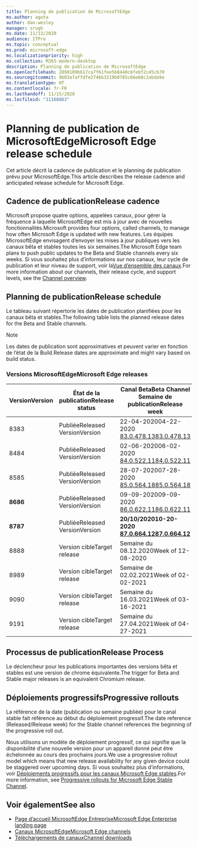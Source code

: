 ```yaml
---
title: Planning de publication de MicrosoftEdge
ms.author: aguta
author: dan-wesley
manager: srugh
ms.date: 11/13/2020
audience: ITPro
ms.topic: conceptual
ms.prod: microsoft-edge
ms.localizationpriority: high
ms.collection: M365-modern-desktop
description: Planning de publication de MicrosoftEdge
ms.openlocfilehash: 2890109b617ca7f61fee568440c6febf2c45cb70
ms.sourcegitcommit: 9b03a7affdfe2746b3219b0785c66e68c2abda9e
ms.translationtype: HT
ms.contentlocale: fr-FR
ms.lasthandoff: 11/15/2020
ms.locfileid: "11168863"
---
```

# <span data-ttu-id="4c768-103">Planning de publication de MicrosoftEdge</span><span class="sxs-lookup"><span data-stu-id="4c768-103">Microsoft Edge release schedule</span></span>

<span data-ttu-id="4c768-104">Cet article décrit la cadence de publication et le planning de publication prévu pour MicrosoftEdge.</span><span class="sxs-lookup"><span data-stu-id="4c768-104">This article describes the release cadence and anticipated release schedule for Microsoft Edge.</span></span>

## <span data-ttu-id="4c768-105">Cadence de publication</span><span class="sxs-lookup"><span data-stu-id="4c768-105">Release cadence</span></span>

<span data-ttu-id="4c768-106">Microsoft propose quatre options, appelées canaux, pour gérer la fréquence à laquelle MicrosoftEdge est mis à jour avec de nouvelles fonctionnalités.</span><span class="sxs-lookup"><span data-stu-id="4c768-106">Microsoft provides four options, called channels, to manage how often Microsoft Edge is updated with new features.</span></span> <span data-ttu-id="4c768-107">Les équipes MicrosoftEdge envisagent d’envoyer les mises à jour publiques vers les canaux bêta et stables toutes les six semaines.</span><span class="sxs-lookup"><span data-stu-id="4c768-107">The Microsoft Edge team plans to push public updates to the Beta and Stable channels every six weeks.</span></span> <span data-ttu-id="4c768-108">Si vous souhaitez plus d’informations sur nos canaux, leur cycle de publication et leur niveau de support, voir la[Vue d’ensemble des canaux](https://docs.microsoft.com/DeployEdge/microsoft-edge-channels#channel-overview).</span><span class="sxs-lookup"><span data-stu-id="4c768-108">For more information about our channels, their release cycle, and support levels, see the [Channel overview](https://docs.microsoft.com/DeployEdge/microsoft-edge-channels#channel-overview).</span></span>

## <span data-ttu-id="4c768-109">Planning de publication</span><span class="sxs-lookup"><span data-stu-id="4c768-109">Release schedule</span></span>

<span data-ttu-id="4c768-110">Le tableau suivant répertorie les dates de publication planifiées pour les canaux bêta et stables.</span><span class="sxs-lookup"><span data-stu-id="4c768-110">The following table lists the planned release dates for the Beta and Stable channels.</span></span>

> [!NOTE]
> <span data-ttu-id="4c768-111">Les dates de publication sont approximatives et peuvent varier en fonction de l’état de la Build.</span><span class="sxs-lookup"><span data-stu-id="4c768-111">Release dates are approximate and might vary based on build status.</span></span>

### <span data-ttu-id="4c768-112">Versions MicrosoftEdge</span><span class="sxs-lookup"><span data-stu-id="4c768-112">Microsoft Edge releases</span></span>

| <span data-ttu-id="4c768-113">Version</span><span class="sxs-lookup"><span data-stu-id="4c768-113">Version</span></span> | <span data-ttu-id="4c768-114">État de la publication</span><span class="sxs-lookup"><span data-stu-id="4c768-114">Release status</span></span> | <span data-ttu-id="4c768-115">Canal Beta</span><span class="sxs-lookup"><span data-stu-id="4c768-115">Beta Channel</span></span><br><span data-ttu-id="4c768-116">Semaine de publication</span><span class="sxs-lookup"><span data-stu-id="4c768-116">Release week</span></span> | <span data-ttu-id="4c768-117">Canal Stable</span><span class="sxs-lookup"><span data-stu-id="4c768-117">Stable Channel</span></span><br><span data-ttu-id="4c768-118">Semaine de publication</span><span class="sxs-lookup"><span data-stu-id="4c768-118">Release week</span></span> |
|---------|-----|------|--------|
| <span data-ttu-id="4c768-119">83</span><span class="sxs-lookup"><span data-stu-id="4c768-119">83</span></span> | <span data-ttu-id="4c768-120">Publiée</span><span class="sxs-lookup"><span data-stu-id="4c768-120">Released</span></span><br><span data-ttu-id="4c768-121">Version</span><span class="sxs-lookup"><span data-stu-id="4c768-121">Version</span></span> | <span data-ttu-id="4c768-122">22-04-2020</span><span class="sxs-lookup"><span data-stu-id="4c768-122">04-22-2020</span></span><br>[<span data-ttu-id="4c768-123">83.0.478.13</span><span class="sxs-lookup"><span data-stu-id="4c768-123">83.0.478.13</span></span>](https://docs.microsoft.com/DeployEdge/microsoft-edge-relnote-beta-channel#version-83047813-april-22) | <span data-ttu-id="4c768-124">21-05-2020</span><span class="sxs-lookup"><span data-stu-id="4c768-124">05-21-2020</span></span><br> [<span data-ttu-id="4c768-125">83.0.478.37</span><span class="sxs-lookup"><span data-stu-id="4c768-125">83.0.478.37</span></span>](https://docs.microsoft.com/DeployEdge/microsoft-edge-relnote-stable-channel#version-83047837-may-21) |
| <span data-ttu-id="4c768-126">84</span><span class="sxs-lookup"><span data-stu-id="4c768-126">84</span></span> | <span data-ttu-id="4c768-127">Publiée</span><span class="sxs-lookup"><span data-stu-id="4c768-127">Released</span></span><br><span data-ttu-id="4c768-128">Version</span><span class="sxs-lookup"><span data-stu-id="4c768-128">Version</span></span> | <span data-ttu-id="4c768-129">02-06-2020</span><span class="sxs-lookup"><span data-stu-id="4c768-129">06-02-2020</span></span><br>[<span data-ttu-id="4c768-130">84.0.522.11</span><span class="sxs-lookup"><span data-stu-id="4c768-130">84.0.522.11</span></span>](https://docs.microsoft.com/DeployEdge/microsoft-edge-relnote-beta-channel#version-84052211-june-2) | <span data-ttu-id="4c768-131">16-07-2020</span><span class="sxs-lookup"><span data-stu-id="4c768-131">07-16-2020</span></span><br> [<span data-ttu-id="4c768-132">84.0.522.40.</span><span class="sxs-lookup"><span data-stu-id="4c768-132">84.0.522.40</span></span>](https://docs.microsoft.com/DeployEdge/microsoft-edge-relnote-stable-channel#version-84052240-july-16) |
| <span data-ttu-id="4c768-133">85</span><span class="sxs-lookup"><span data-stu-id="4c768-133">85</span></span> | <span data-ttu-id="4c768-134">Publiée</span><span class="sxs-lookup"><span data-stu-id="4c768-134">Released</span></span><br><span data-ttu-id="4c768-135">Version</span><span class="sxs-lookup"><span data-stu-id="4c768-135">Version</span></span> | <span data-ttu-id="4c768-136">28-07-2020</span><span class="sxs-lookup"><span data-stu-id="4c768-136">07-28-2020</span></span><br>[<span data-ttu-id="4c768-137">85.0.564.18</span><span class="sxs-lookup"><span data-stu-id="4c768-137">85.0.564.18</span></span>](https://docs.microsoft.com/DeployEdge/microsoft-edge-relnote-beta-channel#version-85056418-july-28)  | <span data-ttu-id="4c768-138">27-08-2020</span><span class="sxs-lookup"><span data-stu-id="4c768-138">08-27-2020</span></span><br>[<span data-ttu-id="4c768-139">85.0.564.41</span><span class="sxs-lookup"><span data-stu-id="4c768-139">85.0.564.41</span></span>](https://docs.microsoft.com/DeployEdge/microsoft-edge-relnote-stable-channel#version-85056441-august-27) |
| **<span data-ttu-id="4c768-140">86</span><span class="sxs-lookup"><span data-stu-id="4c768-140">86</span></span>** | <span data-ttu-id="4c768-141">Publiée</span><span class="sxs-lookup"><span data-stu-id="4c768-141">Released</span></span><br><span data-ttu-id="4c768-142">Version</span><span class="sxs-lookup"><span data-stu-id="4c768-142">Version</span></span> | <span data-ttu-id="4c768-143">09-09-2020</span><span class="sxs-lookup"><span data-stu-id="4c768-143">09-09-2020</span></span><br>[<span data-ttu-id="4c768-144">86.0.622.11</span><span class="sxs-lookup"><span data-stu-id="4c768-144">86.0.622.11</span></span>](https://docs.microsoft.com/DeployEdge/microsoft-edge-relnote-beta-channel#version-86062211-september-9) | **<span data-ttu-id="4c768-145">10-09-2020</span><span class="sxs-lookup"><span data-stu-id="4c768-145">10-09-2020</span></span>**<br>**[<span data-ttu-id="4c768-146">86.0.622.38</span><span class="sxs-lookup"><span data-stu-id="4c768-146">86.0.622.38</span></span>](https://docs.microsoft.com/deployedge/microsoft-edge-relnote-stable-channel#version-86062238-october-9)** |
| **<span data-ttu-id="4c768-147">87</span><span class="sxs-lookup"><span data-stu-id="4c768-147">87</span></span>** | <span data-ttu-id="4c768-148">Publiée</span><span class="sxs-lookup"><span data-stu-id="4c768-148">Released</span></span><br><span data-ttu-id="4c768-149">Version</span><span class="sxs-lookup"><span data-stu-id="4c768-149">Version</span></span> | **<span data-ttu-id="4c768-150">20/10/2020</span><span class="sxs-lookup"><span data-stu-id="4c768-150">10-20-2020</span></span>**<br>**[<span data-ttu-id="4c768-151">87.0.664.12</span><span class="sxs-lookup"><span data-stu-id="4c768-151">87.0.664.12</span></span>](https://docs.microsoft.com/deployedge/microsoft-edge-relnote-beta-channel#version-87066412--october-20)** | <span data-ttu-id="4c768-152">Semaine du 19-11-2020</span><span class="sxs-lookup"><span data-stu-id="4c768-152">Week of 11-19-2020</span></span> |
| <span data-ttu-id="4c768-153">88</span><span class="sxs-lookup"><span data-stu-id="4c768-153">88</span></span> | <span data-ttu-id="4c768-154">Version cible</span><span class="sxs-lookup"><span data-stu-id="4c768-154">Target release</span></span> | <span data-ttu-id="4c768-155">Semaine du 08.12.2020</span><span class="sxs-lookup"><span data-stu-id="4c768-155">Week of 12-08-2020</span></span> | <span data-ttu-id="4c768-156">Semaine du 21.01.2021</span><span class="sxs-lookup"><span data-stu-id="4c768-156">Week of 01-21-2021</span></span> |
| <span data-ttu-id="4c768-157">89</span><span class="sxs-lookup"><span data-stu-id="4c768-157">89</span></span> | <span data-ttu-id="4c768-158">Version cible</span><span class="sxs-lookup"><span data-stu-id="4c768-158">Target release</span></span> | <span data-ttu-id="4c768-159">Semaine de 02.02.2021</span><span class="sxs-lookup"><span data-stu-id="4c768-159">Week of 02-02-2021</span></span> | <span data-ttu-id="4c768-160">Semaine du 04.03.2021</span><span class="sxs-lookup"><span data-stu-id="4c768-160">Week of 03-04-2021</span></span> |
| <span data-ttu-id="4c768-161">90</span><span class="sxs-lookup"><span data-stu-id="4c768-161">90</span></span> | <span data-ttu-id="4c768-162">Version cible</span><span class="sxs-lookup"><span data-stu-id="4c768-162">Target release</span></span> | <span data-ttu-id="4c768-163">Semaine du 16.03.2021</span><span class="sxs-lookup"><span data-stu-id="4c768-163">Week of 03-16-2021</span></span> | <span data-ttu-id="4c768-164">Semaine du 15.04.2021</span><span class="sxs-lookup"><span data-stu-id="4c768-164">Week of 4-15-2021</span></span> |
| <span data-ttu-id="4c768-165">91</span><span class="sxs-lookup"><span data-stu-id="4c768-165">91</span></span> | <span data-ttu-id="4c768-166">Version cible</span><span class="sxs-lookup"><span data-stu-id="4c768-166">Target release</span></span> | <span data-ttu-id="4c768-167">Semaine du 27.04.2021</span><span class="sxs-lookup"><span data-stu-id="4c768-167">Week of 04-27-2021</span></span> | <span data-ttu-id="4c768-168">Semaine du 27.05.2021</span><span class="sxs-lookup"><span data-stu-id="4c768-168">Week of 05-27-2021</span></span> |

## <span data-ttu-id="4c768-169">Processus de publication</span><span class="sxs-lookup"><span data-stu-id="4c768-169">Release Process</span></span>

<span data-ttu-id="4c768-170">Le déclencheur pour les publications importantes des versions bêta et stables est une version de chrome équivalente.</span><span class="sxs-lookup"><span data-stu-id="4c768-170">The trigger for Beta and Stable major releases is an equivalent Chromium release.</span></span>

## <span data-ttu-id="4c768-171">Déploiements progressifs</span><span class="sxs-lookup"><span data-stu-id="4c768-171">Progressive rollouts</span></span>

<span data-ttu-id="4c768-172">La référence de la date (publication ou semaine publiée) pour le canal stable fait référence au début du déploiement progressif.</span><span class="sxs-lookup"><span data-stu-id="4c768-172">The date reference (Released/Release week) for the Stable channel references the beginning of the progressive roll out.</span></span>

<span data-ttu-id="4c768-173">Nous utilisons un modèle de déploiement progressif, ce qui signifie que la disponibilité d’une nouvelle version pour un appareil donné peut être échelonnée au cours des prochains jours.</span><span class="sxs-lookup"><span data-stu-id="4c768-173">We use a progressive rollout model which means that new release availability for any given device could be staggered over upcoming days.</span></span> <span data-ttu-id="4c768-174">Si vous souhaitez plus d’informations, voir [Déploiements progressifs pour les canaux Microsoft Edge stables](microsoft-edge-update-progressive-rollout.md).</span><span class="sxs-lookup"><span data-stu-id="4c768-174">For more information, see [Progressive rollouts for Microsoft Edge Stable Channel](microsoft-edge-update-progressive-rollout.md).</span></span>

## <span data-ttu-id="4c768-175">Voir également</span><span class="sxs-lookup"><span data-stu-id="4c768-175">See also</span></span>

- [<span data-ttu-id="4c768-176">Page d’accueil MicrosoftEdge Entreprise</span><span class="sxs-lookup"><span data-stu-id="4c768-176">Microsoft Edge Enterprise landing page</span></span>](https://aka.ms/EdgeEnterprise)
- [<span data-ttu-id="4c768-177">Canaux MicrosoftEdge</span><span class="sxs-lookup"><span data-stu-id="4c768-177">Microsoft Edge channels</span></span>](microsoft-edge-channels.md)
- [<span data-ttu-id="4c768-178">Téléchargements de canaux</span><span class="sxs-lookup"><span data-stu-id="4c768-178">Channel downloads</span></span>](https://www.microsoft.com/edge/business/download)